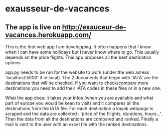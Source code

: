 # exausseur-de-vacances
## The app is live on http://exauceur-de-vacances.herokuapp.com/
This is the first web app I am developping. 
It often happens that I know when I can have some hollidays but I never know where to go. This usually depends on the price flights. This app proposes all the best destination options.

app.py needs to be run for the website to work (under the web adress 'localhost:5000' if in local).
The 2 documents that begin with 'IATA' are the destinations that will be checked. If you want to check/compare more destinations you need to add their IATA codes in these files or in a new one.

What the app does: it takes your infos (when you are available and what part of europe you would be keen to visit) and it compares all the destinations from the IATA file.  For each destination a kayak webpage is scraped and the data are collected : 'price of the fllights, durations, hours...'. Then the data from all the destinations are compared and ranked.
Finally a mail is sent to the user with an excel file with the ranked destinations.
